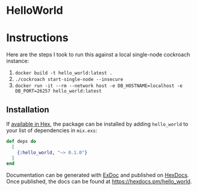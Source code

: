 # HelloWorld

# Instructions

Here are the steps I took to run this against a local single-node cockroach instance:
1. `docker build -t hello_world:latest .`
2. `./cockroach start-single-node --insecure`
3. `docker run -it --rm --network host -e DB_HOSTNAME=localhost -e DB_PORT=26257 hello_world:latest`


## Installation

If [available in Hex](https://hex.pm/docs/publish), the package can be installed
by adding `hello_world` to your list of dependencies in `mix.exs`:

```elixir
def deps do
  [
    {:hello_world, "~> 0.1.0"}
  ]
end
```

Documentation can be generated with [ExDoc](https://github.com/elixir-lang/ex_doc)
and published on [HexDocs](https://hexdocs.pm). Once published, the docs can
be found at <https://hexdocs.pm/hello_world>.

